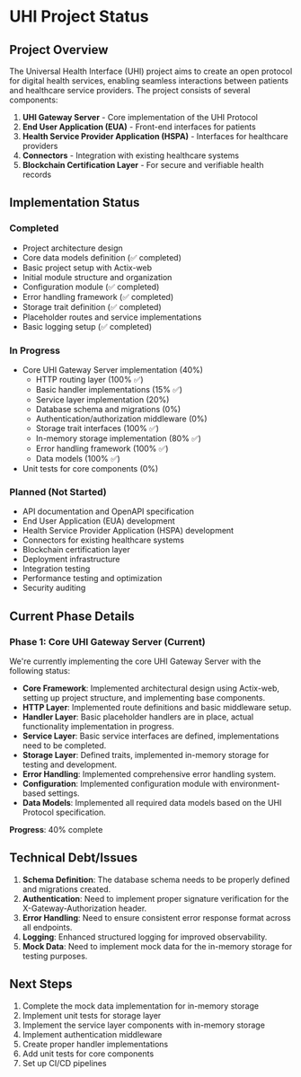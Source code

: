 # UHI Project Status

## Project Overview
The Universal Health Interface (UHI) project aims to create an open protocol for digital health services, enabling seamless interactions between patients and healthcare service providers. The project consists of several components:

1. **UHI Gateway Server** - Core implementation of the UHI Protocol
2. **End User Application (EUA)** - Front-end interfaces for patients
3. **Health Service Provider Application (HSPA)** - Interfaces for healthcare providers
4. **Connectors** - Integration with existing healthcare systems
5. **Blockchain Certification Layer** - For secure and verifiable health records

## Implementation Status

### Completed
- Project architecture design
- Core data models definition (✅ completed)
- Basic project setup with Actix-web
- Initial module structure and organization
- Configuration module (✅ completed)
- Error handling framework (✅ completed)
- Storage trait definition (✅ completed)
- Placeholder routes and service implementations
- Basic logging setup (✅ completed)

### In Progress
- Core UHI Gateway Server implementation (40%)
  - HTTP routing layer (100% ✅)
  - Basic handler implementations (15% ✅)
  - Service layer implementation (20%)
  - Database schema and migrations (0%)
  - Authentication/authorization middleware (0%)
  - Storage trait interfaces (100% ✅)
  - In-memory storage implementation (80% ✅)
  - Error handling framework (100% ✅)
  - Data models (100% ✅)
- Unit tests for core components (0%)

### Planned (Not Started)
- API documentation and OpenAPI specification
- End User Application (EUA) development
- Health Service Provider Application (HSPA) development
- Connectors for existing healthcare systems
- Blockchain certification layer
- Deployment infrastructure
- Integration testing
- Performance testing and optimization
- Security auditing

## Current Phase Details

### Phase 1: Core UHI Gateway Server (Current)

We're currently implementing the core UHI Gateway Server with the following status:

- **Core Framework**: Implemented architectural design using Actix-web, setting up project structure, and implementing base components.
- **HTTP Layer**: Implemented route definitions and basic middleware setup.
- **Handler Layer**: Basic placeholder handlers are in place, actual functionality implementation in progress.
- **Service Layer**: Basic service interfaces are defined, implementations need to be completed.
- **Storage Layer**: Defined traits, implemented in-memory storage for testing and development.
- **Error Handling**: Implemented comprehensive error handling system.
- **Configuration**: Implemented configuration module with environment-based settings.
- **Data Models**: Implemented all required data models based on the UHI Protocol specification.

**Progress**: 40% complete

## Technical Debt/Issues

1. **Schema Definition**: The database schema needs to be properly defined and migrations created.
2. **Authentication**: Need to implement proper signature verification for the X-Gateway-Authorization header.
3. **Error Handling**: Need to ensure consistent error response format across all endpoints.
4. **Logging**: Enhanced structured logging for improved observability.
5. **Mock Data**: Need to implement mock data for the in-memory storage for testing purposes.

## Next Steps

1. Complete the mock data implementation for in-memory storage
2. Implement unit tests for storage layer
3. Implement the service layer components with in-memory storage
4. Implement authentication middleware
5. Create proper handler implementations
6. Add unit tests for core components
7. Set up CI/CD pipelines